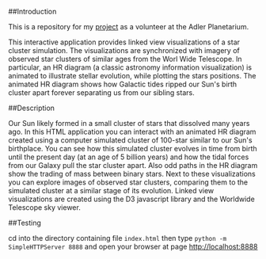 ##Introduction

This is a repository for my [project](http://svl.adlerplanetarium.org/opencluster/) as a volunteer at the Adler Planetarium.

This interactive application provides linked view visualizations of a star cluster simulation. The visualizations are synchronized with imagery of observed star clusters of similar ages from the Worl Wide Telescope. In particular, an HR diagram (a classic astronomy information visualization) is animated to illustrate stellar evolution, while plotting the stars positions. The animated HR diagram shows how Galactic tides ripped our Sun's birth cluster apart forever separating us from our sibling stars. 

##Description

Our Sun likely formed in a small cluster of stars that dissolved many years ago. 
In this HTML application you can interact with an animated HR diagram created using a computer simulated cluster of 100-star similar to our Sun's birthplace. 
You can see how this simulated cluster evolves in time from birth until the present day (at an age of 5 billion years) and how the tidal forces from our Galaxy pull the star cluster apart. 
Also odd paths in the HR diagram show the trading of mass between binary stars. 
Next to these visualizations you can explore images of observed star clusters, comparing them to the simulated cluster at a similar stage of its evolution. Linked view visualizations are created using the D3 javascript library and the Worldwide Telescope sky viewer.

##Testing

cd into the directory containing file `index.html` then type `python -m SimpleHTTPServer 8888` and open your browser at page [http://localhost:8888](http://localhost:8888)
